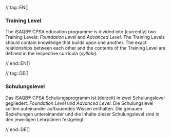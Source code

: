 // tag::EN[]
### Training Level
The iSAQB® CPSA education programme is divided into (currently) two Training Levels: *Foundation Level* and
*Advanced Level*. The Training Levels should contain knowledge that builds upon one another. The exact relationships between each other and the contents of the Training Level are defined in the respective curricula (_syllabi_).

// end::EN[]

// tag::DE[]
### Schulungslevel

Das iSAQB® CPSA Schulungsprogramm ist (derzeit) in zwei Schulungslevel
gegliedert: *Foundation Level* und *Advanced Level*. Die
Schulungslevel sollten aufeinander aufbauendes Wissen enthalten. Die
genauen Beziehungen untereinander und die Inhalte dieser
Schulungslevel sind in den jeweiligen Lehrplänen festgelegt.



// end::DE[]

